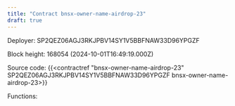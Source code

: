 ```yaml
---
title: "Contract bnsx-owner-name-airdrop-23"
draft: true
---
```

Deployer: SP2QEZ06AGJ3RKJPBV14SY1V5BBFNAW33D96YPGZF


 



Block height: 168054 (2024-10-01T16:49:19.000Z)

Source code: {{<contractref "bnsx-owner-name-airdrop-23" SP2QEZ06AGJ3RKJPBV14SY1V5BBFNAW33D96YPGZF bnsx-owner-name-airdrop-23>}}

Functions:


